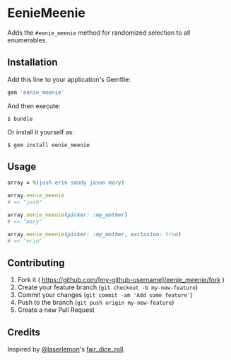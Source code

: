 # EenieMeenie

Adds the `#eenie_meenie` method for randomized selection to all enumerables.

## Installation

Add this line to your application's Gemfile:

```ruby
gem 'eenie_meenie'
```

And then execute:

    $ bundle

Or install it yourself as:

    $ gem install eenie_meenie

## Usage

```ruby
array = %(josh erin sandy jason mary)

array.eenie_meenie
# => "josh"

array.eenie_meenie(picker: :my_mother)
# => "mary"

array.eenie_meenie(picker: :my_mother, exclusion: true)
# => "erin"
```

## Contributing

1. Fork it ( https://github.com/[my-github-username]/eenie_meenie/fork )
2. Create your feature branch (`git checkout -b my-new-feature`)
3. Commit your changes (`git commit -am 'Add some feature'`)
4. Push to the branch (`git push origin my-new-feature`)
5. Create a new Pull Request

## Credits

Inspired by [@laserlemon](https://www.github.com/laserlemon)'s [fair_dice_roll](https://www.github.com/laserlemon/fair_dice_roll).
